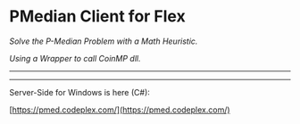 PMedian Client for Flex
==========================

*Solve the P-Median Problem with a Math Heuristic.*

*Using a Wrapper to call CoinMP dll.*

----------

----------


Server-Side for Windows is here (C#):

[https://pmed.codeplex.com/](https://pmed.codeplex.com/)
